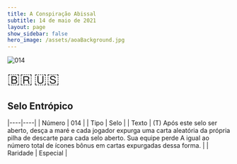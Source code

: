 ```yaml
---
title: A Conspiração Abissal
subtitle: 14 de maio de 2021
layout: page
show_sidebar: false
hero_image: /assets/aoaBackground.jpg
---
```


![014](https://cards-keyforge.s3.eu-north-1.amazonaws.com/media/pt/tac/014.png)

<span title="Português" style="font-size: 32px;cursor: pointer;" onclick="javascript:document.querySelector('img[alt=\'014\']').src=document.querySelector('img[alt=\'014\']').src.replace(/media\/[^/]+/, 'media/pt')">🇧🇷</span>
<span title="English" style="font-size: 32px;cursor: pointer;" onclick="javascript:document.querySelector('img[alt=\'014\']').src=document.querySelector('img[alt=\'014\']').src.replace(/media\/[^/]+/, 'media/en')">🇺🇸</span>

## Selo Entrópico

|----|----|
| Número | 014 |
| Tipo | Selo |
| Texto | (T) Após este selo ser aberto, desça a  maré e cada jogador expurga uma carta  aleatória da própria pilha de descarte  para cada selo aberto. Sua equipe perde  A igual ao número total de ícones bônus  em cartas expurgadas dessa forma. |
| Raridade | Especial |
